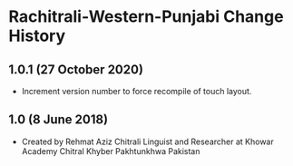 Rachitrali-Western-Punjabi Change History
=========================================

1.0.1 (27 October 2020)
-----------------
* Increment version number to force recompile of touch layout.

1.0 (8 June 2018)
-----------------
* Created by Rehmat Aziz Chitrali Linguist and Researcher at Khowar Academy Chitral Khyber Pakhtunkhwa Pakistan